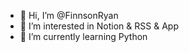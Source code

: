 - 👋 Hi, I’m @FinnsonRyan
- 👀 I’m interested in Notion & RSS & App
- 🌱 I’m currently learning Python

<!---
FinnsonRyan/FinnsonRyan is a ✨ special ✨ repository because its `README.md` (this file) appears on your GitHub profile.
You can click the Preview link to take a look at your changes.
--->

